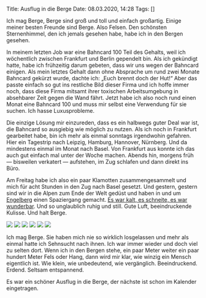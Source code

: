 Title: Ausflug in die Berge
Date: 08.03.2020, 14:28
Tags: []

Ich mag Berge, Berge sind groß und toll und einfach großartig. Einige meiner besten Freunde sind Berge. Also Felsen. Den schönsten Sternenhimmel, den ich jemals gesehen habe, habe ich in den Bergen gesehen.

In meinem letzten Job war eine Bahncard 100 Teil des Gehalts, weil ich wöchentlich zwischen Frankfurt und Berlin gependelt bin. Als ich gekündigt hatte, habe ich frühzeitig darum gebeten, dass wir uns wegen der Bahncard einigen. Als mein letztes Gehalt dann ohne Absprache um rund zwei Monate Bahncard gekürzt wurde, dachte ich: „Euch brennt doch der Hut!“ Aber das passte einfach so gut ins restliche Bild dieser Firma und ich hoffe immer noch, dass diese Firma mitsamt ihrer toxischen Arbeitsumgebung in absehbarer Zeit gegen die Wand fährt. Jetzt habe ich also noch rund einen Monat eine Bahncard 100 und muss mir selbst eine Verwendung für sie suchen. Ich hasse Luxusprobleme.

Die einzige Lösung mir einzureden, dass es ein halbwegs guter Deal war ist, die Bahncard so ausgiebig wie möglich zu nutzen. Als ich noch in Frankfurt gearbeitet habe, bin ich mehr als einmal sonntags irgendwohin gefahren. Hier ein Tagestrip nach Leipzig, Hamburg, Hannover, Nürnberg. Und da mindestens einmal im Monat nach Basel. Von Frankfurt aus konnte ich das auch gut einfach mal unter der Woche machen. Abends hin, morgens früh — bisweilen verkatert — aufstehen, im Zug schlafen und dann direkt ins Büro.

Am Freitag habe ich also ein paar Klamotten zusammengesammelt und mich für acht Stunden in den Zug nach Basel gesetzt. Und gestern, gestern sind wir in die Alpen zum Ende der Welt gedüst und haben in und um [Engelberg](https://de.wikipedia.org/wiki/Engelberg) einen Spaziergang gemacht. [Es war kalt, es schneite, es war wunderbar](https://twitter.com/zeitschlag/status/1236326460744437760). Und so unglaublich ruhig und still. Gute Luft, beeindruckende Kulisse. Und halt Berge.

![](IMG_8761.jpeg)
![](IMG_8818.jpeg)
![](IMG_8830.jpeg)
![](IMG_8833.jpeg)
![](IMG_8834.jpeg)
![](IMG_8845.jpeg)

Ich mag Berge. Sie haben mich nie so wirklich losgelassen und mehr als einmal hatte ich Sehnsucht nach ihnen. Ich war immer wieder und doch viel zu selten dort. Wenn ich in den Bergen stehe, ein paar Meter weiter ein paar hundert Meter Fels oder Hang, dann wird mir klar, wie winzig ein Mensch eigentlich ist. Wie klein, wie unbedeutend, wie vergänglich. Beeindruckend. Erdend. Seltsam entspannend.

Es war ein schöner Ausflug in die Berge, der nächste ist schon im Kalender eingetragen.